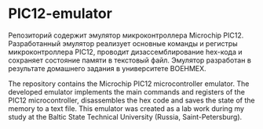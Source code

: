 # PIC12-emulator
Репозиторий содержит эмулятор микроконтроллера Microchip PIC12. Разработанный  эмулятор  реализует  основные  команды  и  регистры микроконтроллера PIC12,  проводит  дизассемблирование hex-кода  и  сохраняет состояние памяти в текстовый файл. Эмулятор разработан в результате домашнего задания в университете ВОЕНМЕХ.

The repository contains the Microchip PIC12 microcontroller emulator. The developed emulator implements the main commands and registers of the PIC12 microcontroller, disassembles the hex code and saves the state of the memory to a text file. This emulator was created as a lab work during my study at the Baltic State Technical University (Russia, Saint-Petersburg).
